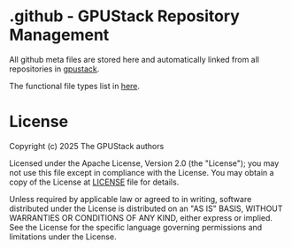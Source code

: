 # .github - GPUStack Repository Management

All github meta files are stored here and automatically linked from all repositories in [gpustack](https://github.com/gpustack).

The functional file types list in [here](https://docs.github.com/en/github/building-a-strong-community/creating-a-default-community-health-file#supported-file-types).

# License

Copyright (c) 2025 The GPUStack authors

Licensed under the Apache License, Version 2.0 (the "License");
you may not use this file except in compliance with the License.
You may obtain a copy of the License at [LICENSE](./LICENSE) file for details.

Unless required by applicable law or agreed to in writing, software
distributed under the License is distributed on an "AS IS" BASIS,
WITHOUT WARRANTIES OR CONDITIONS OF ANY KIND, either express or implied.
See the License for the specific language governing permissions and
limitations under the License.
